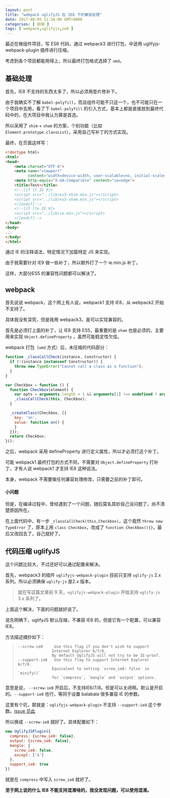 ```yaml
---
layout: post
title: "webpack uglifyJS 在 IE8 下的兼容处理"
date: 2017-08-05 11:34:00 GMT+0800
categories: [ 前端 ]
tags: [ webpack,uglifyjs,ie8 ]
---
```


最近在做组件项目，写 ES6 代码，通过 webpack3 进行打包，中途用 uglifyjs-webpack-plugin 插件进行压缩。

考虑到各个项目都能用得上，所以最终打包格式选择了 `umd`。

<!-- more -->

## 基础处理

首先，IE8 不支持的东西太多了，所以必须用垫片修补下。

由于我确实不了解 `babel-polyfill`，而且组件可能不只这一个，也不可能只在一个项目中去用，看了下 `babel-polyfill` 的引入方式，基本上都是直接放到最终代码中的，在大项目中我认为算是首选。

所以采用了 `shim` + `sham` 的方案，个别功能（比如 `Element.prototype.classList`），采用自己写补丁的方式实现。

最终，在页面这样写：

```html
<!doctype html>
<html>
<head>
    <meta charset="UTF-8">
    <meta name="viewport"
          content="width=device-width, user-scalable=no, initial-scale=1.0, maximum-scale=1.0, minimum-scale=1.0">
    <meta http-equiv="X-UA-Compatible" content="ie=edge">
    <title>Test</title>
    <!--[if lt IE 9]>
    <script src="../lib/es5-shim.min.js"></script>
    <script src="../lib/es5-sham.min.js"></script>
    <![endif]-->
    <!--[if lte IE 9]>
    <script src="../lib/ie.min.js"></script>
    <![endif]-->
</head>
<body>
...
</body>
</html>
```

通过 IE 的注释语法，特定情况下加载特定 JS 来实现。

由于我需要针对 IE9 做一些补丁，所以额外打了一个 ie.min.js 补丁。

这样，大部分ES5 的兼容性问题都可以解决了。

## webpack

首先说说 webpack，这个网上有人说，webpack1 支持 IE8，从 webpack2 开始不支持了。

具体我没有深究，但是我用 webpack3，是可以实现兼容的。

首先是必须打上面的补丁，让 IE8 支持 ES5，最重要的是 `sham` 也是必须的，主要用来实现 `Object.defineProperty` ，虽然可能稳定性欠佳。

webpack 打包（`umd` 方式）后，未压缩的代码部分：

```js
function _classCallCheck(instance, Constructor) {
  if (!(instance instanceof Constructor)) {
    throw new TypeError("Cannot call a class as a function");
  }
}

var Checkbox = function () {
  function Checkbox(element) {
    var opts = arguments.length > 1 && arguments[1] !== undefined ? arguments[1] : {};
    _classCallCheck(this, Checkbox);
  }

  _createClass(Checkbox, [{
    key: 'on',
    value: function on() {
    }
  }]);
  return Checkbox;
}();
```

之后，webpack 采用 defineProperty 进行定义属性，所以才必须打这个补丁。

可能 webpack1 最终打包的方式不同，不需要对 `Object.defineProperty` 打补丁，才有人说 webpack1 才支持 IE8 这种说法。

本身，webpack 不需要做任何兼容处理修改，只需要之前的补丁即可。

#### 小问题

但是，在编译过程中，曾经遇到了一个问题，随后莫名其妙自己没问题了，尚不清楚原因所在。

在上面代码中，有一步 `_classCallCheck(this,Checkbox)`，这个竟然 `throw new TypeError` 了，原本上用 `class Checkbox`，改成了 `function Checkbox(){}`，最后又改回去了，自己就好了。

## 代码压缩 uglifyJS

这个问题比较大，不过还好可以通过配置来解决。

首先，webpack3 的插件 `uglifyjs-webpack-plugin` 目前只支持 `uglify-js` 2.x 系列。所以必须确保 `uglify-js` 是2.x 版本。

> 就在写这篇文章前 9 天，`uglifyjs-webpack-plugin` 开始支持 `uglify-js` 3.x 系列了。

上面这个解决，下面的问题就好说了。

说先明确下，uglifyJS 默认压缩，不兼容 IE8 的，但是它有一个配置，可以兼容 IE8。

方法描述摘抄如下：

> ```
>--screw-ie8     Use this flag if you don't wish to support
>                Internet Explorer 6/7/8.
>                By default UglifyJS will not try to be IE-proof.
>--support-ie8   Use this flag to support Internet Explorer 6/7/8.
>                Equivalent to setting `screw_ie8: false` in `minify()`
>                for `compress`, `mangle` and `output` options.
>```

意思是说， `--screw-ie8` 开启后，不支持IE6/7/8。但是可以关闭啊。默认是开启的。`--support-ie8` 也行，等同于设置 balabala 很多兼容 IE 的参数。

这里有个坑，那就是：`uglifyjs-webpack-plugin` 不支持 `--support-ie8` 这个参数。[issue 见此](https://github.com/webpack/webpack/issues/3614)

所以换成 `--screw-ie8`  就好了。具体配置如下：

```js
new UglifyJSPlugin({
  compress: {screw_ie8: false},
  output: {screw_ie8: false},
  mangle: {
    screw_ie8: false,
    except: ['$']
  },
  support_ie8: true
})
```

就是在 `compress` 中写入 `screw_ie8` 就好了。

**至于网上说的什么 IE8 不能支持混淆啥的，我没发现问题，可以使用混淆。**













